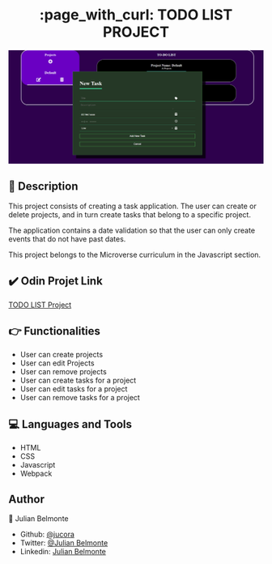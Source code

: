 <h1 align="center">:page_with_curl: TODO LIST PROJECT</h1>

<p align="center">
  <img src="src/images/cover.png">
</p>

## :pencil: Description

This project consists of creating a task application. The user can create or delete projects, and in turn create tasks that belong to a specific project.

The application contains a date validation so that the user can only create events that do not have past dates.

This project belongs to the Microverse curriculum in the Javascript section.

## :heavy_check_mark: Odin Projet Link

[TODO LIST Project](https://www.theodinproject.com/courses/javascript/lessons/todo-list)

## :point_right: Functionalities

- User can create projects
- User can edit Projects
- User can remove projects
- User can create tasks for a project
- User can edit tasks for a project
- User can remove tasks for a project

## :computer: Languages and Tools

- HTML
- CSS
- Javascript
- Webpack

## Author

:man: Julian Belmonte

- Github: [@jucora](https://github.com/jucora)
- Twitter: [@Julian Belmonte](twitter.com/JulianBelmonte)
- Linkedin: [Julian Belmonte](linkedin.com/in/julianbel)
